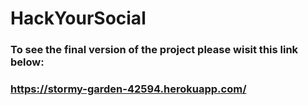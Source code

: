 # HackYourSocial

### To see the final version of the project please wisit this link below:

### https://stormy-garden-42594.herokuapp.com/
